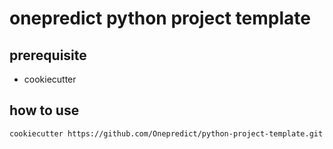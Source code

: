 # onepredict python project template

## prerequisite

- cookiecutter

## how to use

`cookiecutter https://github.com/Onepredict/python-project-template.git`
